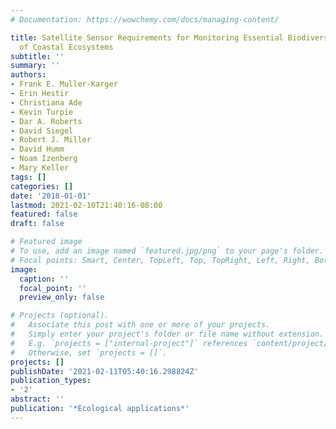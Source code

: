 ```yaml
---
# Documentation: https://wowchemy.com/docs/managing-content/

title: Satellite Sensor Requirements for Monitoring Essential Biodiversity Variables
  of Coastal Ecosystems
subtitle: ''
summary: ''
authors:
- Frank E. Muller-Karger
- Erin Hestir
- Christiana Ade
- Kevin Turpie
- Dar A. Roberts
- David Siegel
- Robert J. Miller
- David Humm
- Noam Izenberg
- Mary Keller
tags: []
categories: []
date: '2018-01-01'
lastmod: 2021-02-10T21:40:16-08:00
featured: false
draft: false

# Featured image
# To use, add an image named `featured.jpg/png` to your page's folder.
# Focal points: Smart, Center, TopLeft, Top, TopRight, Left, Right, BottomLeft, Bottom, BottomRight.
image:
  caption: ''
  focal_point: ''
  preview_only: false

# Projects (optional).
#   Associate this post with one or more of your projects.
#   Simply enter your project's folder or file name without extension.
#   E.g. `projects = ["internal-project"]` references `content/project/deep-learning/index.md`.
#   Otherwise, set `projects = []`.
projects: []
publishDate: '2021-02-11T05:40:16.298824Z'
publication_types:
- '2'
abstract: ''
publication: '*Ecological applications*'
---
```

